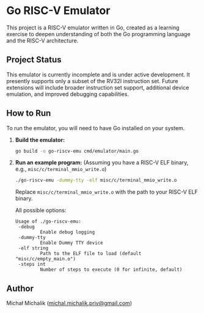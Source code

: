 # Go RISC-V Emulator

This project is a RISC-V emulator written in Go, created as a learning exercise to deepen understanding of both the Go programming language and the RISC-V architecture.

## Project Status

This emulator is currently incomplete and is under active development. It presently supports only a subset of the RV32I instruction set. Future extensions will include broader instruction set support, additional device emulation, and improved debugging capabilities.

## How to Run

To run the emulator, you will need to have Go installed on your system.

1. **Build the emulator:**
   ```bash
   go build -o go-riscv-emu cmd/emulator/main.go
   ```

2. **Run an example program:**
   (Assuming you have a RISC-V ELF binary, e.g., `misc/c/terminal_mmio_write.o`)
   ```bash
   ./go-riscv-emu -dummy-tty -elf misc/c/terminal_mmio_write.o
   ```
   Replace `misc/c/terminal_mmio_write.o` with the path to your RISC-V ELF binary.

   All possible options:
   ```
   Usage of ./go-riscv-emu:
    -debug
            Enable debug logging
    -dummy-tty
            Enable Dummy TTY device
    -elf string
            Path to the ELF file to load (default "misc/c/empty_main.o")
    -steps int
            Number of steps to execute (0 for infinite, default)
   ```

## Author

Michał Michalik (<michal.michalik.priv@gmail.com>)